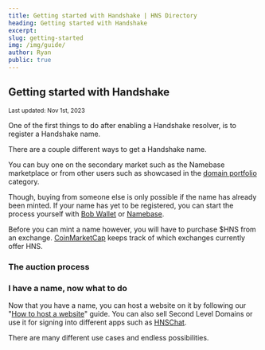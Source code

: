 ```yaml
---
title: Getting started with Handshake | HNS Directory
heading: Getting started with Handshake
excerpt: 
slug: getting-started
img: /img/guide/
author: Ryan
public: true
---
```


## Getting started with Handshake

<sub>Last updated: Nov 1st, 2023</sub>

One of the first things to do after enabling a Handshake resolver, is 
to register a Handshake name.

There are a couple different ways to get a Handshake name. 

You can buy one on the secondary market such as the Namebase 
marketplace or from other users such as showcased in the 
<a href="/c/domains/">domain portfolio</a> category. 

Though, buying from someone else is only possible if the name has 
already been minted. If your name has yet to be registered, you can 
start the process yourself with <a href="/c/registrars/#bob">Bob Wallet</a> 
or <a href="/c/registrars/#namebase">Namebase</a>.

Before you can mint a name however, you will have to purchase $HNS 
from an exchange. <a href="https://coinmarketcap.com/currencies/handshake/" target="_BLANK">CoinMarketCap</a>
keeps track of which exchanges currently offer HNS.

### The auction process

### I have a name, now what to do

Now that you have a name, you can host a website on it by following 
our "<a href="/guide/hosting-a-website">How to host a website</a>" guide.
You can also sell Second Level Domains or use it for signing into different apps such as 
<a href="/c/apps/#hnschat">HNSChat</a>.

There are many different use cases and endless possibilities.